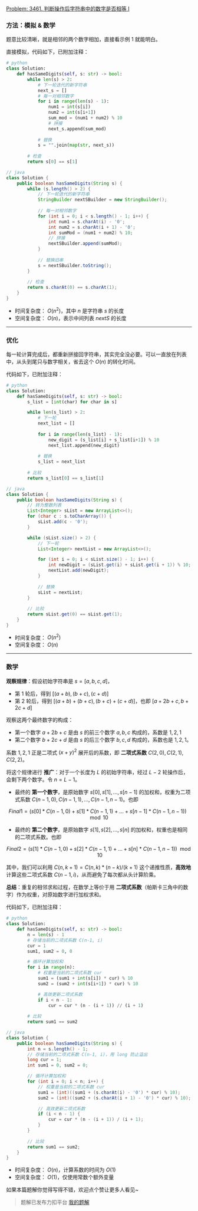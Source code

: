 [Problem: 3461. 判断操作后字符串中的数字是否相等 I](https://leetcode.cn/problems/check-if-digits-are-equal-in-string-after-operations-i/description/)

### 方法：模拟 & 数学

题意比较清晰，就是相邻的两个数字相加，直接看示例 $1$ 就能明白。

直接模拟，代码如下，已附加注释：

```Python
# python
class Solution:
    def hasSameDigits(self, s: str) -> bool:
        while len(s) > 2:
            # 下一轮迭代的新字符串
            next_s = []
            # 每一对相邻数字
            for i in range(len(s) - 1):
                num1 = int(s[i])
                num2 = int(s[i+1])
                sum_mod = (num1 + num2) % 10
                # 拼接
                next_s.append(sum_mod)
            
            # 替换
            s = "".join(map(str, next_s))
        
        # 检查
        return s[0] == s[1]
```

```Java
// java
class Solution {
    public boolean hasSameDigits(String s) {
        while (s.length() > 2) {
            // 下一轮迭代的新字符串
            StringBuilder nextSBuilder = new StringBuilder();
            
            // 每一对相邻数字
            for (int i = 0; i < s.length() - 1; i++) {
                int num1 = s.charAt(i) - '0';
                int num2 = s.charAt(i + 1) - '0';
                int sumMod = (num1 + num2) % 10;
                // 拼接
                nextSBuilder.append(sumMod);
            }
            
            // 替换旧串
            s = nextSBuilder.toString();
        }
        
        // 检查
        return s.charAt(0) == s.charAt(1);
    }
}
```

- 时间复杂度： $O(n^2)$，其中 $n$ 是字符串 $s$ 的长度
- 空间复杂度： $O(n)$，表示中间列表 $nextS$ 的长度

---

### 优化

每一轮计算完成后，都重新拼接回字符串，其实完全没必要。可以一直放在列表中，从头到尾只与数字相关，省去这个 $O(n)$ 的转化时间。

代码如下，已附加注释：

```Python
# python
class Solution:
    def hasSameDigits(self, s: str) -> bool:
        s_list = [int(char) for char in s]

        while len(s_list) > 2:
            # 下一轮
            next_list = []
            
            for i in range(len(s_list) - 1):
                new_digit = (s_list[i] + s_list[i+1]) % 10
                next_list.append(new_digit)
            
            # 替换
            s_list = next_list
            
        # 比较
        return s_list[0] == s_list[1]
```

```Java
// java
class Solution {
    public boolean hasSameDigits(String s) {
        // 转为整数列表
        List<Integer> sList = new ArrayList<>();
        for (char c : s.toCharArray()) {
            sList.add(c - '0');
        }

        while (sList.size() > 2) {
            // 下一轮
            List<Integer> nextList = new ArrayList<>();

            for (int i = 0; i < sList.size() - 1; i++) {
                int newDigit = (sList.get(i) + sList.get(i + 1)) % 10;
                nextList.add(newDigit);
            }
            
            // 替换
            sList = nextList;
        }
            
        // 比较
        return sList.get(0) == sList.get(1);
    }
}
```

- 时间复杂度： $O(n^2)$
- 空间复杂度： $O(n)$

---

### 数学

**观察规律**：假设初始字符串是 $s = [a, b, c, d]$，

- 第 $1$ 轮后，得到 $[(a+b), (b+c), (c+d)]$
- 第 $2$ 轮后，得到 $[(a+b) + (b+c), (b+c) + (c+d)]$，也即 $[a + 2b + c,  b + 2c + d]$

观察这两个最终数字的构成：

- 第一个数字 $a + 2b + c$ 是由 $s$ 的前三个数字 $a, b, c$ 构成的，系数是 $1, 2, 1$
- 第二个数字 $b + 2c + d$ 是由 $s$ 的后三个数字 $b, c, d$ 构成的，系数也是 $1, 2, 1$。

系数 $1, 2, 1$ 正是二项式 $(x+y)^2$ 展开后的系数，即 **二项式系数** $C(2,0), C(2,1), C(2,2)$。

将这个规律进行 **推广**：对于一个长度为 $L$ 的初始字符串，经过 $L-2$ 轮操作后，会剩下两个数字。令 $n = L - 1$。

- 最终的 **第一个数字**，是原始数字 $s[0], s[1], ..., s[n-1]$ 的加权和，权重为二项式系数 $C(n-1, 0), C(n-1, 1), ..., C(n-1, n-1)$。也即

$$
Final1 = (s[0] * C(n-1, 0) + s[1] * C(n-1, 1) + ... + s[n-1] * C(n-1, n-1))\mod 10
$$

- 最终的 **第二个数字**，是原始数字 $s[1], s[2], ..., s[n]$ 的加权和，权重也是相同的二项式系数。也即

$$
Final2 = (s[1] * C(n-1, 0) + s[2] * C(n-1, 1) + ... + s[n] * C(n-1, n-1))\mod 10
$$

其中，我们可以利用 $C(n, k+1) = C(n, k) * (n-k) / (k+1)$ 这个递推性质，**高效地** 计算这些二项式系数 $C(n-1, i)$，从而避免了每次都从头计算阶乘。

**总结**：重复的相邻求和过程，在数学上等价于用 **二项式系数**（帕斯卡三角中的数字）作为权重，对原始数字进行加权求和。

代码如下，已附加注释：

```Python
# python
class Solution:
    def hasSameDigits(self, s: str) -> bool:
        n = len(s) - 1 
        # 存储当前的二项式系数 C(n-1, i)
        cur = 1
        sum1, sum2 = 0, 0 

        # 循环计算加权和
        for i in range(n):
            # 权重是当前的二项式系数 cur
            sum1 = (sum1 + int(s[i]) * cur) % 10
            sum2 = (sum2 + int(s[i+1]) * cur) % 10

            # 高效更新二项式系数
            if i < n - 1:
                cur = cur * (n - (i + 1)) // (i + 1)
        
        # 比较
        return sum1 == sum2
```

```Java
// java
class Solution {
    public boolean hasSameDigits(String s) {
        int n = s.length() - 1;
        // 存储当前的二项式系数 C(n-1, i)，用 long 防止溢出
        long cur = 1;
        int sum1 = 0, sum2 = 0;

        // 循环计算加权和
        for (int i = 0; i < n; i++) {
            // 权重是当前的二项式系数 cur
            sum1 = (int)((sum1 + (s.charAt(i) - '0') * cur) % 10);
            sum2 = (int)((sum2 + (s.charAt(i + 1) - '0') * cur) % 10);

            // 高效更新二项式系数
            if (i < n - 1) {
                cur = cur * (n - (i + 1)) / (i + 1);
            }
        }
        
        // 比较
        return sum1 == sum2;
    }
}
```

- 时间复杂度： $O(n)$，计算系数的时间为 $O(1)$
- 空间复杂度： $O(1)$，仅使用常数个额外变量

如果本篇题解你觉得写得不错，欢迎点个赞让更多人看见~

> 题解已发布力扣平台 [我的题解](https://leetcode.cn/problems/check-if-digits-are-equal-in-string-after-operations-i/solutions/3813683/san-jie-mo-ni-you-hua-er-xiang-shi-ding-2gg5m/)
